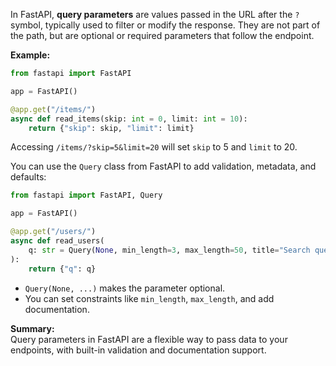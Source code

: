 In FastAPI, **query parameters** are values passed in the URL after the `?` symbol, typically used to filter or modify the response. They are not part of the path, but are optional or required parameters that follow the endpoint.

**Example:**
````python
from fastapi import FastAPI

app = FastAPI()

@app.get("/items/")
async def read_items(skip: int = 0, limit: int = 10):
    return {"skip": skip, "limit": limit}
````

Accessing `/items/?skip=5&limit=20` will set `skip` to 5 and `limit` to 20.

You can use the `Query` class from FastAPI to add validation, metadata, and defaults:

````python
from fastapi import FastAPI, Query

app = FastAPI()

@app.get("/users/")
async def read_users(
    q: str = Query(None, min_length=3, max_length=50, title="Search query")
):
    return {"q": q}
````

- `Query(None, ...)` makes the parameter optional.
- You can set constraints like `min_length`, `max_length`, and add documentation.

**Summary:**  
Query parameters in FastAPI are a flexible way to pass data to your endpoints, with built-in validation and documentation support.
